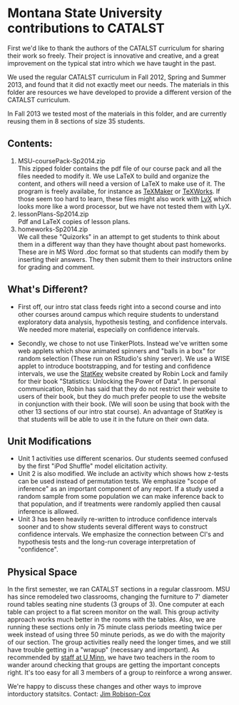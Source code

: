Montana State University contributions to CATALST
================

First we'd like to thank the authors of the CATALST curriculum for sharing their work so freely.  Their project is innovative and creative, and a great improvement on the typical stat intro which we have taught in the past.  

We  used the regular CATALST curriculum in Fall 2012, Spring and Summer 2013, and found that it did not exactly meet our needs.  The materials in this folder are  resources we have developed to provide a different version of the CATALST curriculum.  

In Fall 2013 we tested most of the materials in this folder, and are currently reusing them in 8 sections of size 35 students.  

Contents:
--------
1. MSU-coursePack-Sp2014.zip  
   This zipped folder contains the pdf file of our course pack and all the files needed to modify it.  We use LaTeX to build and organize the content, and others will need a version of LaTeX to make use of it.  The program is freely availabe, for instance as [TeXMaker](http://tug.org/texworks/) or [TeXWorks](http://www.xm1math.net/texmaker/).  If those seem too hard to learn, these files might also work with [LyX](http://www.lyx.org/) which looks more like a word processor, but we have not tested them with LyX.  
2. lessonPlans-Sp2014.zip  
  Pdf and LaTeX copies of lesson plans.  
3. homeworks-Sp2014.zip  
  We call these "Quizorks" in an attempt to get students to think about them in a different way than they have thought about past homeworks.  These are in MS Word .doc format so that students can modify them by inserting their answers. They then submit them  to their instructors online for grading and comment.

What's Different?
-----------------
 - First off, our intro stat class feeds right into a second course and into other courses around campus which require students to understand exploratory data analysis, hypothesis testing, and confidence intervals.  We needed more material, especially on confidence intervals.  

 - Secondly, we chose to not use TinkerPlots.  Instead we've written some web applets which show animated spinners and "balls in a box" for random selection (These run on RStudio's shiny server).  We use a WISE applet to introduce bootstrapping,  and for testing and confidence intervals, we use the [StatKey](http://www.lock5stat.com/statkey) website created by Robin Lock and family for their book "Statistics: Unlocking the Power of Data". In personal communication, Robin has said that they do not restrict their website to users of their book, but they do much prefer people to use the website in conjunction with their book.  (We will soon be using that book with the other 13 sections of our intro stat course).   An advantage of StatKey is that students will be able to use it in the future on their own data.   

Unit Modifications
------------------
 - Unit 1 activities use  different scenarios.  Our students seemed confused by the first "iPod Shuffle" model elicitation activity.  
 - Unit 2 is also modified. We include an activity which shows how z-tests can be used instead of permutation tests.  We emphasize "scope of inference" as an important component of any report. If a study used a random sample from some population we can make inference back to that population, and if treatments were randomly applied then  causal inference is allowed.   
 - Unit 3 has been heavily re-written to introduce confidence intervals sooner and to show students several different ways to construct confidence intervals. We emphasize the connection between CI's and hypothesis tests and the long-run coverage interpretation of "confidence". 

Physical Space
--------------  
In the first semester, we ran CATALST sections in a regular classroom.  MSU has since remodeled two classrooms, changing the furniture to 7' diameter round tables seating nine students (3 groups of 3).  One computer at each table can project to a flat screen monitor on the wall.  This group activity approach works much better in the rooms with the tables.  Also, we are running these sections only in 75 minute class periods meeting twice per week instead of using three 50 minute periods, as we do with the majority of our section.  The group activities really need the longer times, and we still have trouble getting in a "wrapup" (necessary and important).  As recommended by [staff at U Minn](http://www.classroom.umn.edu/projects/ALCOverview.html), we have two teachers in the room to wander around checking that groups are getting the important concepts right.  It's too easy for all 3 members of a group to reinforce a wrong answer.   


We're happy to discuss these changes and other ways to improve intorductory statsitcs.  Contact: [Jim Robison-Cox](http://www.math.montana.edu/~jimrc/)  



